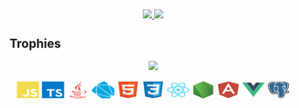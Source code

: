 <div align="center">
  <a href="https://github.com/PatrickBritoK">
    <img height="180em" src="https://github-readme-stats.vercel.app/api?username=PatrickBritoK&show_icons=true&theme=midnight-purple&include_all_commits=true&count_private=true"/>
    <img height="180em" src="https://github-readme-stats.vercel.app/api/top-langs/?username=PatrickBritoK&layout=compact&langs_count=8&theme=midnight-purple&hide=html,css"/>
  </a>
</div>

## Trophies
<div align="center">
  <img src="https://github-profile-trophy.vercel.app/?username=PatrickBritoK&theme=radical&no-frame=false&no-bg=true&margin-w=4&row=2&column=4">
</div>

<div align="center" style="display: inline_block"><br>
  <!-- Linguagens de Programação -->
  <img align="center" alt="Patrick-Js" height="30" width="40" src="https://raw.githubusercontent.com/devicons/devicon/master/icons/javascript/javascript-plain.svg">
  <img align="center" alt="Patrick-typescript" height="30" width="40" src="https://raw.githubusercontent.com/devicons/devicon/master/icons/typescript/typescript-plain.svg">
  <img align="center" alt="Patrick-Java" height="30" width="40" src="https://raw.githubusercontent.com/devicons/devicon/master/icons/java/java-plain.svg">
  <img align="center" alt="Patrick-Dart" height="30" width="40" src="https://raw.githubusercontent.com/devicons/devicon/master/icons/dart/dart-plain.svg">

  <!-- Tecnologias Web -->
  <img align="center" alt="Patrick-HTML" height="30" width="40" src="https://raw.githubusercontent.com/devicons/devicon/master/icons/html5/html5-original.svg">
  <img align="center" alt="Patrick-CSS" height="30" width="40" src="https://raw.githubusercontent.com/devicons/devicon/master/icons/css3/css3-original.svg">

  <!-- Frameworks e Bibliotecas -->
  <img align="center" alt="Patrick-React-original" height="30" width="40" src="https://raw.githubusercontent.com/devicons/devicon/master/icons/react/react-original.svg">
  <img align="center" alt="Patrick-Node" height="30" width="40" src="https://raw.githubusercontent.com/devicons/devicon/master/icons/nodejs/nodejs-original.svg">
  <img align="center" alt="Patrick-Angularjs" height="30" width="40" src="https://raw.githubusercontent.com/devicons/devicon/master/icons/angularjs/angularjs-plain.svg">
  <img align="center" alt="Patrick-Vuejs" height="30" width="40" src="https://raw.githubusercontent.com/devicons/devicon/master/icons/vuejs/vuejs-original.svg">

  <!-- Bancos de Dados -->
  <img align="center" alt="Patrick-PostgreSQL" height="30" width="40" src="https://raw.githubusercontent.com/devicons/devicon/master/icons/postgresql/postgresql-original.svg">
</div>
